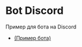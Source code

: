 # Bot Discord
Пример для бота на Discord
- [(Пример бота)](https://github.com/JanaKotova/python_discord/blob/master/Example/bot.py)
